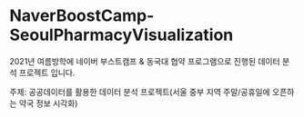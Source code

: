 # NaverBoostCamp-SeoulPharmacyVisualization
2021년 여름방학에 네이버 부스트캠프 & 동국대 협약 프로그램으로 진행된 데이터 분석 프로젝트 입니다.

주제: 공공데이터를 활용한 데이터 분석 프로젝트(서울 중부 지역 주말/공휴일에 오픈하는 약국 정보 시각화) 
